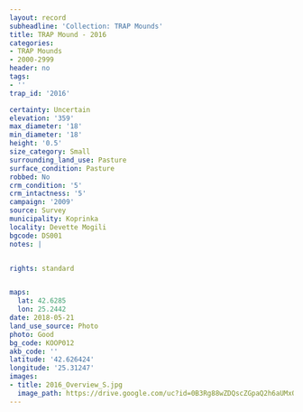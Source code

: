 ```yaml
---
layout: record
subheadline: 'Collection: TRAP Mounds'
title: TRAP Mound - 2016
categories:
- TRAP Mounds
- 2000-2999
header: no
tags:
- ''
trap_id: '2016'

certainty: Uncertain
elevation: '359'
max_diameter: '18'
min_diameter: '18'
height: '0.5'
size_category: Small
surrounding_land_use: Pasture
surface_condition: Pasture
robbed: No
crm_condition: '5'
crm_intactness: '5'
campaign: '2009'
source: Survey
municipality: Koprinka
locality: Devette Mogili
bgcode: DS001
notes: |


rights: standard


maps:
  lat: 42.6285
  lon: 25.2442
date: 2018-05-21
land_use_source: Photo
photo: Good
bg_code: KOOP012
akb_code: ''
latitude: '42.626424'
longitude: '25.31247'
images:
- title: 2016_Overview_S.jpg
  image_path: https://drive.google.com/uc?id=0B3Rg88wZDQscZGpaQ2h6aUMxOXM
---
```

